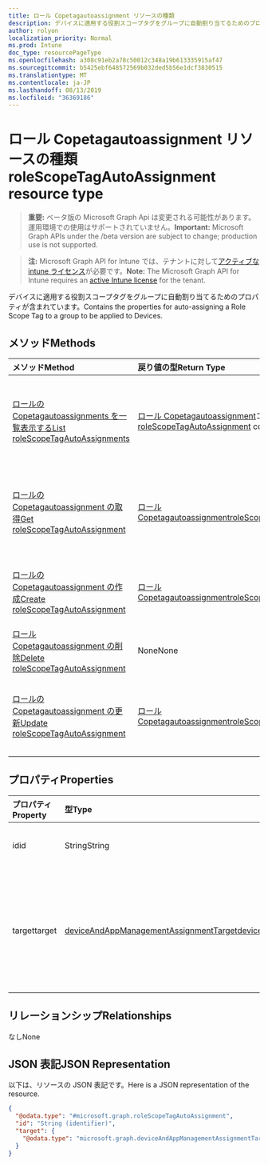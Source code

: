 ```yaml
---
title: ロール Copetagautoassignment リソースの種類
description: デバイスに適用する役割スコープタグをグループに自動割り当てるためのプロパティが含まれています。
author: rolyon
localization_priority: Normal
ms.prod: Intune
doc_type: resourcePageType
ms.openlocfilehash: a308c91eb2a78c50012c348a19b613335915af47
ms.sourcegitcommit: b5425ebf648572569b032ded5b56e1dcf3830515
ms.translationtype: MT
ms.contentlocale: ja-JP
ms.lasthandoff: 08/13/2019
ms.locfileid: "36369186"
---
```

# <a name="rolescopetagautoassignment-resource-type"></a><span data-ttu-id="3586f-103">ロール Copetagautoassignment リソースの種類</span><span class="sxs-lookup"><span data-stu-id="3586f-103">roleScopeTagAutoAssignment resource type</span></span>

> <span data-ttu-id="3586f-104">**重要:** ベータ版の Microsoft Graph Api は変更される可能性があります。運用環境での使用はサポートされていません。</span><span class="sxs-lookup"><span data-stu-id="3586f-104">**Important:** Microsoft Graph APIs under the /beta version are subject to change; production use is not supported.</span></span>

> <span data-ttu-id="3586f-105">**注:** Microsoft Graph API for Intune では、テナントに対して[アクティブな intune ライセンス](https://go.microsoft.com/fwlink/?linkid=839381)が必要です。</span><span class="sxs-lookup"><span data-stu-id="3586f-105">**Note:** The Microsoft Graph API for Intune requires an [active Intune license](https://go.microsoft.com/fwlink/?linkid=839381) for the tenant.</span></span>

<span data-ttu-id="3586f-106">デバイスに適用する役割スコープタグをグループに自動割り当てるためのプロパティが含まれています。</span><span class="sxs-lookup"><span data-stu-id="3586f-106">Contains the properties for auto-assigning a Role Scope Tag to a group to be applied to Devices.</span></span>

## <a name="methods"></a><span data-ttu-id="3586f-107">メソッド</span><span class="sxs-lookup"><span data-stu-id="3586f-107">Methods</span></span>
|<span data-ttu-id="3586f-108">メソッド</span><span class="sxs-lookup"><span data-stu-id="3586f-108">Method</span></span>|<span data-ttu-id="3586f-109">戻り値の型</span><span class="sxs-lookup"><span data-stu-id="3586f-109">Return Type</span></span>|<span data-ttu-id="3586f-110">説明</span><span class="sxs-lookup"><span data-stu-id="3586f-110">Description</span></span>|
|:---|:---|:---|
|[<span data-ttu-id="3586f-111">ロールの Copetagautoassignments を一覧表示する</span><span class="sxs-lookup"><span data-stu-id="3586f-111">List roleScopeTagAutoAssignments</span></span>](../api/intune-rbac-rolescopetagautoassignment-list.md)|<span data-ttu-id="3586f-112">[ロール Copetagautoassignment](../resources/intune-rbac-rolescopetagautoassignment.md)コレクション</span><span class="sxs-lookup"><span data-stu-id="3586f-112">[roleScopeTagAutoAssignment](../resources/intune-rbac-rolescopetagautoassignment.md) collection</span></span>|<span data-ttu-id="3586f-113">[ロール Copetagautoassignment](../resources/intune-rbac-rolescopetagautoassignment.md)オブジェクトのプロパティとリレーションシップをリストします。</span><span class="sxs-lookup"><span data-stu-id="3586f-113">List properties and relationships of the [roleScopeTagAutoAssignment](../resources/intune-rbac-rolescopetagautoassignment.md) objects.</span></span>|
|[<span data-ttu-id="3586f-114">ロールの Copetagautoassignment の取得</span><span class="sxs-lookup"><span data-stu-id="3586f-114">Get roleScopeTagAutoAssignment</span></span>](../api/intune-rbac-rolescopetagautoassignment-get.md)|[<span data-ttu-id="3586f-115">ロール Copetagautoassignment</span><span class="sxs-lookup"><span data-stu-id="3586f-115">roleScopeTagAutoAssignment</span></span>](../resources/intune-rbac-rolescopetagautoassignment.md)|<span data-ttu-id="3586f-116">[ロール Copetagautoassignment](../resources/intune-rbac-rolescopetagautoassignment.md)オブジェクトのプロパティとリレーションシップを読み取ります。</span><span class="sxs-lookup"><span data-stu-id="3586f-116">Read properties and relationships of the [roleScopeTagAutoAssignment](../resources/intune-rbac-rolescopetagautoassignment.md) object.</span></span>|
|[<span data-ttu-id="3586f-117">ロールの Copetagautoassignment の作成</span><span class="sxs-lookup"><span data-stu-id="3586f-117">Create roleScopeTagAutoAssignment</span></span>](../api/intune-rbac-rolescopetagautoassignment-create.md)|[<span data-ttu-id="3586f-118">ロール Copetagautoassignment</span><span class="sxs-lookup"><span data-stu-id="3586f-118">roleScopeTagAutoAssignment</span></span>](../resources/intune-rbac-rolescopetagautoassignment.md)|<span data-ttu-id="3586f-119">新しい[ロール Copetagautoassignment](../resources/intune-rbac-rolescopetagautoassignment.md)オブジェクトを作成します。</span><span class="sxs-lookup"><span data-stu-id="3586f-119">Create a new [roleScopeTagAutoAssignment](../resources/intune-rbac-rolescopetagautoassignment.md) object.</span></span>|
|[<span data-ttu-id="3586f-120">ロール Copetagautoassignment の削除</span><span class="sxs-lookup"><span data-stu-id="3586f-120">Delete roleScopeTagAutoAssignment</span></span>](../api/intune-rbac-rolescopetagautoassignment-delete.md)|<span data-ttu-id="3586f-121">None</span><span class="sxs-lookup"><span data-stu-id="3586f-121">None</span></span>|<span data-ttu-id="3586f-122">[ロール Copetagautoassignment](../resources/intune-rbac-rolescopetagautoassignment.md)を削除します。</span><span class="sxs-lookup"><span data-stu-id="3586f-122">Deletes a [roleScopeTagAutoAssignment](../resources/intune-rbac-rolescopetagautoassignment.md).</span></span>|
|[<span data-ttu-id="3586f-123">ロールの Copetagautoassignment の更新</span><span class="sxs-lookup"><span data-stu-id="3586f-123">Update roleScopeTagAutoAssignment</span></span>](../api/intune-rbac-rolescopetagautoassignment-update.md)|[<span data-ttu-id="3586f-124">ロール Copetagautoassignment</span><span class="sxs-lookup"><span data-stu-id="3586f-124">roleScopeTagAutoAssignment</span></span>](../resources/intune-rbac-rolescopetagautoassignment.md)|<span data-ttu-id="3586f-125">[ロール Copetagautoassignment](../resources/intune-rbac-rolescopetagautoassignment.md)オブジェクトのプロパティを更新します。</span><span class="sxs-lookup"><span data-stu-id="3586f-125">Update the properties of a [roleScopeTagAutoAssignment](../resources/intune-rbac-rolescopetagautoassignment.md) object.</span></span>|

## <a name="properties"></a><span data-ttu-id="3586f-126">プロパティ</span><span class="sxs-lookup"><span data-stu-id="3586f-126">Properties</span></span>
|<span data-ttu-id="3586f-127">プロパティ</span><span class="sxs-lookup"><span data-stu-id="3586f-127">Property</span></span>|<span data-ttu-id="3586f-128">型</span><span class="sxs-lookup"><span data-stu-id="3586f-128">Type</span></span>|<span data-ttu-id="3586f-129">説明</span><span class="sxs-lookup"><span data-stu-id="3586f-129">Description</span></span>|
|:---|:---|:---|
|<span data-ttu-id="3586f-130">id</span><span class="sxs-lookup"><span data-stu-id="3586f-130">id</span></span>|<span data-ttu-id="3586f-131">String</span><span class="sxs-lookup"><span data-stu-id="3586f-131">String</span></span>|<span data-ttu-id="3586f-132">エンティティのキー。</span><span class="sxs-lookup"><span data-stu-id="3586f-132">Key of the entity.</span></span>|
|<span data-ttu-id="3586f-133">target</span><span class="sxs-lookup"><span data-stu-id="3586f-133">target</span></span>|[<span data-ttu-id="3586f-134">deviceAndAppManagementAssignmentTarget</span><span class="sxs-lookup"><span data-stu-id="3586f-134">deviceAndAppManagementAssignmentTarget</span></span>](../resources/intune-shared-deviceandappmanagementassignmenttarget.md)|<span data-ttu-id="3586f-135">特定の役割スコープタグの自動割り当てターゲット。</span><span class="sxs-lookup"><span data-stu-id="3586f-135">The auto-assignment target for the specific Role Scope Tag.</span></span>|

## <a name="relationships"></a><span data-ttu-id="3586f-136">リレーションシップ</span><span class="sxs-lookup"><span data-stu-id="3586f-136">Relationships</span></span>
<span data-ttu-id="3586f-137">なし</span><span class="sxs-lookup"><span data-stu-id="3586f-137">None</span></span>

## <a name="json-representation"></a><span data-ttu-id="3586f-138">JSON 表記</span><span class="sxs-lookup"><span data-stu-id="3586f-138">JSON Representation</span></span>
<span data-ttu-id="3586f-139">以下は、リソースの JSON 表記です。</span><span class="sxs-lookup"><span data-stu-id="3586f-139">Here is a JSON representation of the resource.</span></span>
<!-- {
  "blockType": "resource",
  "keyProperty": "id",
  "@odata.type": "microsoft.graph.roleScopeTagAutoAssignment"
}
-->
``` json
{
  "@odata.type": "#microsoft.graph.roleScopeTagAutoAssignment",
  "id": "String (identifier)",
  "target": {
    "@odata.type": "microsoft.graph.deviceAndAppManagementAssignmentTarget"
  }
}
```



